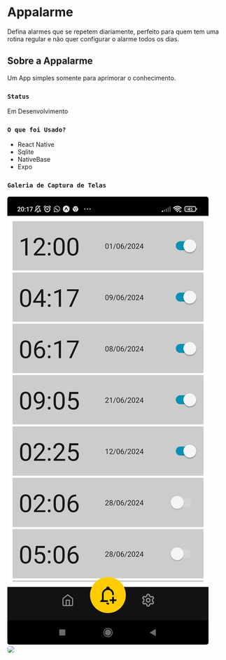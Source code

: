 # Appalarme

Defina alarmes que se repetem diariamente, perfeito para quem tem uma rotina regular e não quer configurar o alarme todos os dias.

## Sobre a Appalarme

Um App simples somente para aprimorar o conhecimento.

### `Status`

Em Desenvolvimento

### `O que foi Usado?`

- React Native
- Sqlite
- NativeBase
- Expo
<!-- <br>
- [www.themoviedb.org](www.themoviedb.org)
<br>
- [www.themoviedb.org](http://warezcdn.com/) -->

### `Galeria de Captura de Telas`

<div style="width:100%;display:flex;flex-wrap:wrap">
   <div style="width:100%;">
     <img src="galeria/telaalarme.jpg" style="border-radius:5px"/>
   </div>

   <div style="width:40%;">
     <img src="galeria/telaalarme.png" style="border-radius:5px"/>
   </div>  
</div>

 <!-- ![Imagem 1](galeria/Home.png) 
 ![Imagem 2](galeria/filme.png) | -->
